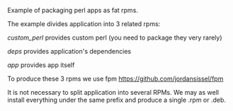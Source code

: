 Example of packaging perl apps as fat rpms.

The example divides application into 3 related rpms:

_custom_perl_ provides custom perl (you need to package they very rarely)

_deps_ provides application's dependencies

_app_ provides app itself

To produce these 3 rpms we use fpm https://github.com/jordansissel/fpm

It is not necessary to split application into several RPMs. We may as well install everything under the same prefix and produce a single .rpm or .deb.
